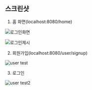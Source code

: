 ## 스크린샷

1. 홈 화면(localhost:8080/home)

![로그인화면](https://user-images.githubusercontent.com/98805756/159467206-9d3f151b-2530-4331-b795-7a0bd96bb10e.PNG)

![로그인제시](https://user-images.githubusercontent.com/98805756/159467214-5973eb26-1077-40d2-8d28-d3747d5f1c1e.PNG)


2. 회원가입(localhost:8080/user/signup)

![user test](https://user-images.githubusercontent.com/98805756/159467193-03c2defb-82de-4561-a45d-f13a3f09feaf.PNG)

3. 로그인

![user test2](https://user-images.githubusercontent.com/98805756/159467248-9f068bb0-fa5b-4b19-8384-6ad278d34a35.PNG)

